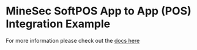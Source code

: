 # MineSec SoftPOS App to App (POS) Integration Example

For more information please check out the [docs here](https://docs.theminesec.com/suite-pos/getting-started/intro)
